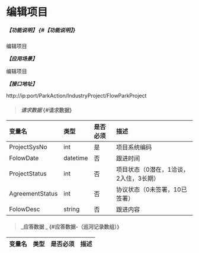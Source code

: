 # 编辑项目

##### _【功能说明】_ {#【功能说明】}

编辑项目

_**【应用场景】**_

编辑项目

_**【接口地址】**_

http://ip:port/ParkAction/IndustryProject/FlowParkProject

> #### _请求数据_ {#请求数据}

| 变量名 | 类型 | 是否必须 | 描述 |
| :--- | :--- | :--- | :--- |
|ProjectSysNo | int | 是 | 项目系统编码 |
|FolowDate | datetime | 否 | 跟进时间|
| ProjectStatus | int | 否 |项目状态（0潜在，1洽谈，2入住，3长期） |
|AgreementStatus | int | 否 |协议状态（0未签署，10已签署） |
|FolowDesc | string | 否 | 跟进内容|


> #### _应答数据 _ {#应答数据-（巡河记录数组）}

| 变量名 | 类型 | 是否必须 | 描述 |
| :--- | :--- | :--- | :--- |



